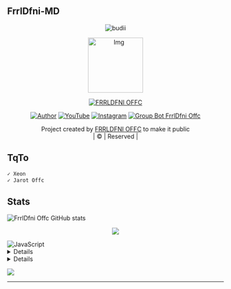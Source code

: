 ## FrrlDfni-MD
<p align="center">

  <img src="http://readme-typing-svg.herokuapp.com?color=%230B80F7&center=true&vCenter=true&multiline=false&lines=WELCOME;My+name+is+FRRLDFNI-OFFC;IKUTIN-SOSIALMEDIA+SAYA!!;JANGAN+LUPA+JOIN+GROUP%2C++Bwang+%3A);jangan+lupa+kasih+start+!" alt="budii">

</p>
<div align="center">
  <p align="center">
<img src="https://telegra.ph/file/c6f6d447f2c76e3795a10.jpg" alt="Img" width="128" height="128"/>
</p>
 <p align="center">
<a href="#"><img title="FRRLDFNI OFFC" src="https://img.shields.io/badge/JAROT%20OFFC-red?colorA=%23ff0000&colorB=%23017e40&style=for-the-badge"></a>
</p>
  <p align="center">
<a href="https://wa.me/6282298463886"><img title="Author" src="https://img.shields.io/badge/Author-FRRLDFNI OFFC/JulieMwol?color=blue&style=for-the-badge&logo=whatsapp"></a>
<a href="https://youtube.com/@FXDMODZ-X7"><img title="YouTube" src="https://img.shields.io/badge/YouTube-FrrlDfni Offc/JulieMwol?color=blue&style=for-the-badge&logo=Youtube"></a>
<a href="https://instagram.com/farrelauliairfealdo_"><img title="Instagram" src="https://img.shields.io/badge/Instagram-Jarot Offc/JulieMwol?color=blue&style=for-the-badge&logo=Instagram"></a>
<a href="https://chat.whatsapp.com/KGuKY4wuKHS8sj6K5IHjFG"><img title="Group Bot FrrlDfni Offc" src="https://img.shields.io/badge/Group-Jarot Offc/JulieMwol?color=blue&style=for-the-badge&logo=WhatsApp"></a>
</p>
</div>
<p align="center">
Project created by <a href="https://github.com/FrrlDfni">FRRLDFNI OFFC</a> to make it public
    <br>
       | © |
        Reserved |
    <br> 
</p>

## TqTo

 ```bash 
✓ Xeon
✓ Jarot Offc

```

## Stats

![FrrlDfni Offc GitHub stats](https://github-readme-stats.vercel.app/api?username=FrrlDfni&show_icons=true&theme=radical)

<p align="center"><a href="https://github.com/Kangsad01"><img src="https://github-readme-stats.vercel.app/api/top-langs/?username=FrrlDfni&theme=radical&layout=compact"></a></p>

<img alt="JavaScript" src="https://img.shields.io/badge/javascript%20-%23323330.svg?&style=for-the-badge&logo=javascript&logoColor=%23F7DF1E"/>


<details>

    <summary>&#127942 <b>GitHub Awards</b></summary><br/>

![Github Trophy](https://github-profile-trophy.vercel.app/?username=FrrlDfni)

</details>

<details>

    <summary>&#127942 <b>GitHub Activity</b></summary><br/>

![Metrics](https://metrics.lecoq.io/Alpiii22?template=classic&repositories.forks=true&languages=1&languages.colors=github&languages.threshold=0%25&config.timezone=Asia%2Fpasuruan)

</details> 

![](https://visitor-badge.glitch.me/badge?page_id=FrrlDfni)


---
